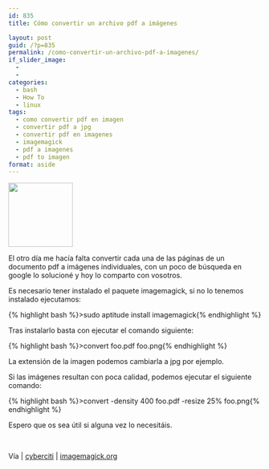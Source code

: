 ```yaml
---
id: 835
title: Cómo convertir un archivo pdf a imágenes

layout: post
guid: /?p=835
permalink: /como-convertir-un-archivo-pdf-a-imagenes/
if_slider_image:
  - 
  - 
categories:
  - bash
  - How To
  - linux
tags:
  - como convertir pdf en imagen
  - convertir pdf a jpg
  - convertir pdf en imagenes
  - imagemagick
  - pdf a imagenes
  - pdf to imagen
format: aside
---
```

[<img class="alignleft size-full wp-image-836" title="sh" src="http://elbauldelprogramador.com/content/uploads/2012/07/sh1.png" alt="" width="128" height="128" />][1]

El otro día me hacía falta convertir cada una de las páginas de un documento pdf a imágenes individuales, con un poco de búsqueda en google lo solucioné y hoy lo comparto con vosotros.

Es necesario tener instalado el paquete imagemagick, si no lo tenemos instalado ejecutamos:

{% highlight bash %}>sudo aptitude install imagemagick{% endhighlight %}

Tras instalarlo basta con ejecutar el comando siguiente:

{% highlight bash %}>convert foo.pdf foo.png{% endhighlight %}

La extensión de la imagen podemos cambiarla a jpg por ejemplo.

Si las imágenes resultan con poca calidad, podemos ejecutar el siguiente comando:

{% highlight bash %}>convert -density 400 foo.pdf -resize 25% foo.png{% endhighlight %}

Espero que os sea útil si alguna vez lo necesitáis.

&nbsp;

Vía | <a href="http://www.cyberciti.biz/faq/howto-convert-a-pdf-file-to-an-image/" target="_blank">cyberciti</a> | <a href="http://www.imagemagick.org/discourse-server/viewtopic.php?f=10&t=13371" target="_blank">imagemagick.org</a>



 [1]: http://elbauldelprogramador.com/content/uploads/2012/07/sh1.png